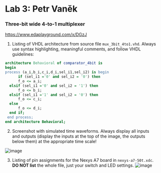 # Lab 3: Petr Vaněk

### Three-bit wide 4-to-1 multiplexer
https://www.edaplayground.com/x/DGzJ
1. Listing of VHDL architecture from source file `mux_3bit_4to1.vhd`. Always use syntax highlighting, meaningful comments, and follow VHDL guidelines:

```vhdl
architecture Behavioral of comparator_4bit is
begin
process (a_i,b_i,c_i,d_i,sel_i1,sel_i2) is begin
	  if (sel_i1 ='0' and sel_i2 = '0') then
      f_o <= a_i;
  elsif (sel_i1 ='0' and sel_i2 = '1') then
      f_o <= b_i;
  elsif (sel_i1 ='1' and sel_i2 = '0') then
      f_o <= c_i;
  else
      f_o <= d_i;
  end if;
 end process;
end architecture Behavioral;

```

2. Screenshot with simulated time waveforms. Always display all inputs and outputs (display the inputs at the top of the image, the outputs below them) at the appropriate time scale!

 ![image](https://user-images.githubusercontent.com/99393183/157231675-0c03bfb4-c943-4aca-8de3-f269125976c4.png)

3. Listing of pin assignments for the Nexys A7 board in `nexys-a7-50t.xdc`. **DO NOT list** the whole file, just your switch and LED settings.
![image](https://user-images.githubusercontent.com/99393183/157234077-54f9ffd1-f785-49a3-b0fd-14c78f985e98.png)
